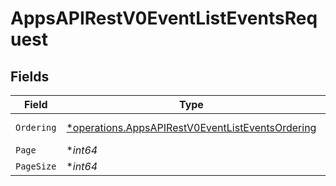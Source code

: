 # AppsAPIRestV0EventListEventsRequest


## Fields

| Field                                                                                                               | Type                                                                                                                | Required                                                                                                            | Description                                                                                                         |
| ------------------------------------------------------------------------------------------------------------------- | ------------------------------------------------------------------------------------------------------------------- | ------------------------------------------------------------------------------------------------------------------- | ------------------------------------------------------------------------------------------------------------------- |
| `Ordering`                                                                                                          | [*operations.AppsAPIRestV0EventListEventsOrdering](../../models/operations/appsapirestv0eventlisteventsordering.md) | :heavy_minus_sign:                                                                                                  | Ordering field                                                                                                      |
| `Page`                                                                                                              | **int64*                                                                                                            | :heavy_minus_sign:                                                                                                  | N/A                                                                                                                 |
| `PageSize`                                                                                                          | **int64*                                                                                                            | :heavy_minus_sign:                                                                                                  | N/A                                                                                                                 |
